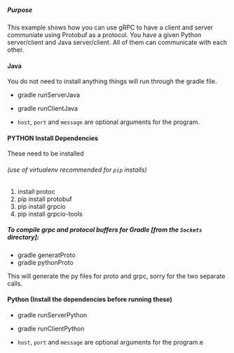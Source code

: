 ##### Purpose
This example shows how you can use gRPC to have a client and server communiate using Protobuf as a protocol. 
You have a given Python server/client and Java server/client. All of them can communicate with each other. 

#### Java
You do not need to install anything things will run through the gradle file.

- gradle runServerJava
- gradle runClientJava

- `host`, `port` and `message` are optional arguments for the program.

#### PYTHON Install Dependencies
These need to be installed
###### (use of virtualenv recommended for `pip` installs)
  1. install protoc
  2. pip install protobuf
  3. pip install grpcio
  4. pip install grpcio-tools

##### To compile grpc and protocol buffers for Gradle [from the `Sockets` directory]:
- gradle generatProto
- gradle pythonProto

This will generate the py files for proto and grpc, sorry for the two separate calls.

#### Python (Install the dependencies before running these)
- gradle runServerPython
- gradle runClientPython

- `host`, `port` and `message` are optional arguments for the program.e
